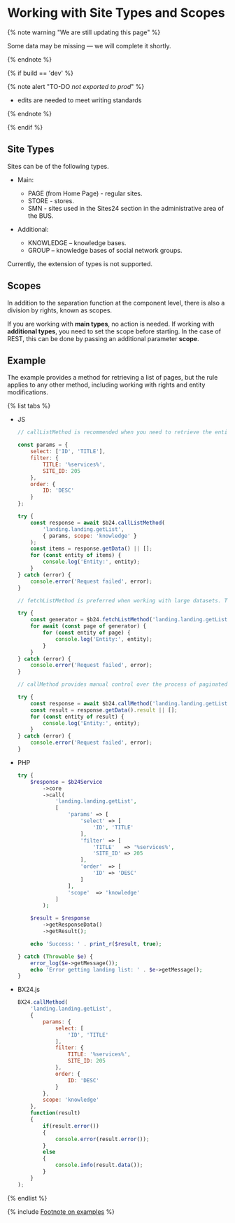 # Working with Site Types and Scopes

{% note warning "We are still updating this page" %}

Some data may be missing — we will complete it shortly.

{% endnote %}

{% if build == 'dev' %}

{% note alert "TO-DO _not exported to prod_" %}

- edits are needed to meet writing standards

{% endnote %}

{% endif %}

## Site Types

Sites can be of the following types.

- Main:
  - PAGE (from Home Page) - regular sites.
  - STORE - stores.
  - SMN - sites used in the Sites24 section in the administrative area of the BUS.

- Additional:
  - KNOWLEDGE – knowledge bases.
  - GROUP – knowledge bases of social network groups.

Currently, the extension of types is not supported.

## Scopes

In addition to the separation function at the component level, there is also a division by rights, known as scopes.

If you are working with **main types**, no action is needed.
If working with **additional types**, you need to set the scope before starting. In the case of REST, this can be done by passing an additional parameter **scope**.

## Example

The example provides a method for retrieving a list of pages, but the rule applies to any other method, including working with rights and entity modifications.

{% list tabs %}

- JS

    ```js
    // callListMethod is recommended when you need to retrieve the entire set of list data and the volume of records is relatively small (up to about 1000 items). The method loads all data at once, which can lead to high memory load when working with large volumes.
    
    const params = {
        select: ['ID', 'TITLE'],
        filter: {
            TITLE: '%services%',
            SITE_ID: 205
        },
        order: {
            ID: 'DESC'
        }
    };
    
    try {
        const response = await $b24.callListMethod(
            'landing.landing.getList',
            { params, scope: 'knowledge' }
        );
        const items = response.getData() || [];
        for (const entity of items) {
            console.log('Entity:', entity);
        }
    } catch (error) {
        console.error('Request failed', error);
    }
    
    // fetchListMethod is preferred when working with large datasets. The method implements iterative selection using a generator, allowing data to be processed in parts and efficiently using memory.
    
    try {
        const generator = $b24.fetchListMethod('landing.landing.getList', { params, scope: 'knowledge' }, 'ID');
        for await (const page of generator) {
            for (const entity of page) {
                console.log('Entity:', entity);
            }
        }
    } catch (error) {
        console.error('Request failed', error);
    }
    
    // callMethod provides manual control over the process of paginated data retrieval through the start parameter. It is suitable for scenarios where precise control over request batches is required. However, it may be less efficient compared to fetchListMethod when dealing with large volumes of data.
    
    try {
        const response = await $b24.callMethod('landing.landing.getList', { params, scope: 'knowledge' }, 0);
        const result = response.getData().result || [];
        for (const entity of result) {
            console.log('Entity:', entity);
        }
    } catch (error) {
        console.error('Request failed', error);
    }
    ```

- PHP

    ```php
    try {
        $response = $b24Service
            ->core
            ->call(
                'landing.landing.getList',
                [
                    'params' => [
                        'select' => [
                            'ID', 'TITLE'
                        ],
                        'filter' => [
                            'TITLE'   => '%services%',
                            'SITE_ID' => 205
                        ],
                        'order'  => [
                            'ID' => 'DESC'
                        ]
                    ],
                    'scope'  => 'knowledge'
                ]
            );
    
        $result = $response
            ->getResponseData()
            ->getResult();
    
        echo 'Success: ' . print_r($result, true);
    
    } catch (Throwable $e) {
        error_log($e->getMessage());
        echo 'Error getting landing list: ' . $e->getMessage();
    }
    ```

- BX24.js

    ```js
    BX24.callMethod(
        'landing.landing.getList',
        {
            params: {
                select: [
                    'ID', 'TITLE'
                ],
                filter: {
                    TITLE: '%services%',
                    SITE_ID: 205
                },
                order: {
                    ID: 'DESC'
                }
            },
            scope: 'knowledge'
        },
        function(result)
        {
            if(result.error())
            {
                console.error(result.error());
            }
            else
            {
                console.info(result.data());
            }
        }
    );
    ```

{% endlist %}

{% include [Footnote on examples](../../_includes/examples.md) %}